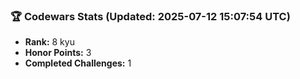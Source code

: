 ### 🏆 Codewars Stats (Updated: 2025-07-12 15:07:54 UTC)

- **Rank:** 8 kyu
- **Honor Points:** 3
- **Completed Challenges:** 1
